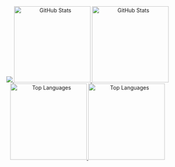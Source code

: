 <div align="center">

  
<a href="https://microblock.cc">
<img src="https://microblock.cc/std-github.webp" />
</a>

<a href="https://microblock.cc/#gh-dark-mode-only">
  <img src="https://github-readme-stats.vercel.app/api/?username=std-microblock&layout=compact&theme=dracula&hide_border=true&border_radius=20" height=200 alt="GitHub Stats" />
</a>
<a href="https://microblock.cc/#gh-light-mode-only">
  <img src="https://github-readme-stats.vercel.app/api/?username=std-microblock&layout=compact&border_radius=20" height=200 alt="GitHub Stats" />
</a>
<a href="https://microblock.cc/#gh-dark-mode-only">
  <img src="https://github-readme-stats.vercel.app/api/top-langs/?username=std-microblock&layout=compact&theme=dracula&hide_border=true&border_radius=20" height=200 alt="Top Languages" />
</a>
<a href="https://microblock.cc/#gh-light-mode-only">
  <img src="https://github-readme-stats.vercel.app/api/top-langs/?username=std-microblock&layout=compact&border_radius=20" height=200 alt="Top Languages" />
</a>

